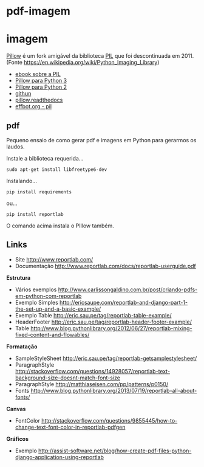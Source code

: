 # pdf-imagem


# imagem

[Pillow](http://python-pillow.org/) é um fork amigável da biblioteca [PIL](http://www.pythonware.com/products/pil/) que foi descontinuada em 2011.
(Fonte https://en.wikipedia.org/wiki/Python_Imaging_Library)

+ [ebook sobre a PIL](https://en.wikibooks.org/wiki/Python_Imaging_Library)
+ [Pillow para Python 3](https://pypi.python.org/pypi/Pillow/3.1.1)
+ [Pillow para Python 2](https://pypi.python.org/pypi/Pillow/1.7.8)
+ [githun](https://github.com/python-pillow)
+ [pillow.readthedocs](https://pillow.readthedocs.org/en/3.1.x/)
+ [effbot.org - pil](http://effbot.org/imagingbook/pil-index.htm)



## pdf

Pequeno ensaio de como gerar pdf e imagens em Python para gerarmos os laudos.

Instale a biblioteca requerida...

    sudo apt-get install libfreetype6-dev

Instalando...

    pip install requirements

ou...

    pip install reportlab

O comando acima instala o PIllow também.



## Links

- Site http://www.reportlab.com/
- Documentação http://www.reportlab.com/docs/reportlab-userguide.pdf


__Estrutura__

- Vários exemplos  http://www.carlissongaldino.com.br/post/criando-pdfs-em-python-com-reportlab
- Exemplo Simples  http://ericsaupe.com/reportlab-and-django-part-1-the-set-up-and-a-basic-example/
- Exemplo Table    http://eric.sau.pe/tag/reportlab-table-example/
- HeaderFooter     http://eric.sau.pe/tag/reportlab-header-footer-example/
- Table            http://www.blog.pythonlibrary.org/2012/06/27/reportlab-mixing-fixed-content-and-flowables/


__Formatação__

- SampleStyleSheet http://eric.sau.pe/tag/reportlab-getsamplestylesheet/
- ParagraphStyle   http://stackoverflow.com/questions/14928057/reportlab-text-background-size-doesnt-match-font-size
- ParagraphStyle   http://matthiaseisen.com/pp/patterns/p0150/
- Fonts            http://www.blog.pythonlibrary.org/2013/07/19/reportlab-all-about-fonts/


__Canvas__

- FontColor        http://stackoverflow.com/questions/9855445/how-to-change-text-font-color-in-reportlab-pdfgen


__Gráficos__

- Exemplo          http://assist-software.net/blog/how-create-pdf-files-python-django-application-using-reportlab
